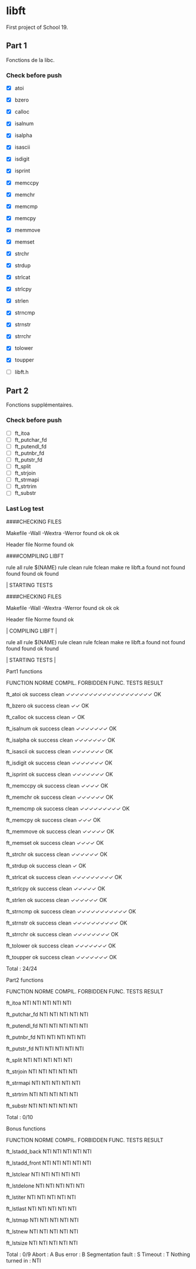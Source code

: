 # libft
First project of School 19.

## Part 1
Fonctions de la libc.

### Check before push
- [x] atoi
- [x] bzero
- [x] calloc
- [x] isalnum
- [x] isalpha
- [x] isascii
- [x] isdigit
- [x] isprint
- [x] memccpy
- [x] memchr
- [x] memcmp
- [x] memcpy
- [x] memmove
- [x] memset
- [x] strchr
- [x] strdup
- [x] strlcat
- [x] strlcpy
- [x] strlen
- [x] strncmp
- [x] strnstr
- [x] strrchr
- [x] tolower
- [x] toupper

- [ ] libft.h

## Part 2
Fonctions supplémentaires.

### Check before push
- [ ] ft_itoa
- [ ] ft_putchar_fd
- [ ] ft_putendl_fd
- [ ] ft_putnbr_fd
- [ ] ft_putstr_fd
- [ ] ft_split
- [ ] ft_strjoin
- [ ] ft_strmapi
- [ ] ft_strtrim
- [ ] ft_substr

### Last Log test


####CHECKING FILES

Makefile      -Wall     -Wextra   -Werror
found         ok        ok        ok

Header file   Norme
found         ok


####COMPILING LIBFT                                       

rule all        rule $(NAME)     rule clean       rule fclean     make re         libft.a
found           not found        found            found           ok              found


|                                     STARTING TESTS


####CHECKING FILES

Makefile      -Wall     -Wextra   -Werror
found         ok        ok        ok

Header file   Norme
found         ok


|                                    COMPILING LIBFT                                       |

rule all        rule $(NAME)     rule clean       rule fclean     make re         libft.a
found           not found        found            found           ok              found


|                                     STARTING TESTS                                       |

Part1 functions


FUNCTION              NORME          COMPIL.     FORBIDDEN FUNC.  TESTS               RESULT

ft_atoi               ok             success     clean            ✓✓✓✓✓✓✓✓✓✓✓✓✓✓✓✓✓✓✓ OK

ft_bzero              ok             success     clean            ✓✓                  OK

ft_calloc             ok             success     clean            ✓                   OK

ft_isalnum            ok             success     clean            ✓✓✓✓✓✓✓             OK

ft_isalpha            ok             success     clean            ✓✓✓✓✓✓✓             OK

ft_isascii            ok             success     clean            ✓✓✓✓✓✓✓             OK

ft_isdigit            ok             success     clean            ✓✓✓✓✓✓✓             OK

ft_isprint            ok             success     clean            ✓✓✓✓✓✓✓             OK

ft_memccpy            ok             success     clean            ✓✓✓✓                OK

ft_memchr             ok             success     clean            ✓✓✓✓✓✓              OK

ft_memcmp             ok             success     clean            ✓✓✓✓✓✓✓✓✓           OK

ft_memcpy             ok             success     clean            ✓✓✓                 OK

ft_memmove            ok             success     clean            ✓✓✓✓✓               OK

ft_memset             ok             success     clean            ✓✓✓✓                OK

ft_strchr             ok             success     clean            ✓✓✓✓✓✓              OK

ft_strdup             ok             success     clean            ✓                   OK

ft_strlcat            ok             success     clean            ✓✓✓✓✓✓✓✓✓           OK

ft_strlcpy            ok             success     clean            ✓✓✓✓✓               OK

ft_strlen             ok             success     clean            ✓✓✓✓✓✓              OK

ft_strncmp            ok             success     clean            ✓✓✓✓✓✓✓✓✓✓✓         OK

ft_strnstr            ok             success     clean            ✓✓✓✓✓✓✓✓✓✓          OK

ft_strrchr            ok             success     clean            ✓✓✓✓✓✓✓✓            OK

ft_tolower            ok             success     clean            ✓✓✓✓✓✓✓             OK

ft_toupper            ok             success     clean            ✓✓✓✓✓✓✓             OK

Total : 24/24

Part2 functions

FUNCTION              NORME          COMPIL.     FORBIDDEN FUNC.  TESTS               RESULT

ft_itoa               NTI            NTI         NTI              NTI                 NTI

ft_putchar_fd         NTI            NTI         NTI              NTI                 NTI

ft_putendl_fd         NTI            NTI         NTI              NTI                 NTI

ft_putnbr_fd          NTI            NTI         NTI              NTI                 NTI

ft_putstr_fd          NTI            NTI         NTI              NTI                 NTI

ft_split              NTI            NTI         NTI              NTI                 NTI

ft_strjoin            NTI            NTI         NTI              NTI                 NTI

ft_strmapi            NTI            NTI         NTI              NTI                 NTI

ft_strtrim            NTI            NTI         NTI              NTI                 NTI

ft_substr             NTI            NTI         NTI              NTI                 NTI

Total : 0/10

Bonus functions

FUNCTION              NORME          COMPIL.     FORBIDDEN FUNC.  TESTS               RESULT

ft_lstadd_back        NTI            NTI         NTI              NTI                 NTI

ft_lstadd_front       NTI            NTI         NTI              NTI                 NTI

ft_lstclear           NTI            NTI         NTI              NTI                 NTI

ft_lstdelone          NTI            NTI         NTI              NTI                 NTI

ft_lstiter            NTI            NTI         NTI              NTI                 NTI

ft_lstlast            NTI            NTI         NTI              NTI                 NTI

ft_lstmap             NTI            NTI         NTI              NTI                 NTI

ft_lstnew             NTI            NTI         NTI              NTI                 NTI

ft_lstsize            NTI            NTI         NTI              NTI                 NTI

Total : 0/9
Abort : A Bus error : B Segmentation fault : S Timeout : T Nothing turned in : NTI
